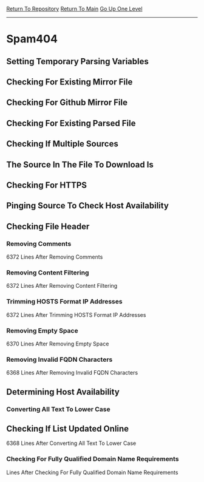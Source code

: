 [Return To Repository](https://github.com/DigitalWarrior/piholeparser/)
[Return To Main](https://github.com/DigitalWarrior/piholeparser/blob/master/RecentRunLogs/Mainlog.md)
[Go Up One Level](https://github.com/DigitalWarrior/piholeparser/blob/master/RecentRunLogs/TopLevelScripts/30-Processing-External-Blacklists.md)
____________________________________
# Spam404
## Setting Temporary Parsing Variables
## Checking For Existing Mirror File
## Checking For Github Mirror File
## Checking For Existing Parsed File
## Checking If Multiple Sources
## The Source In The File To Download Is
## Checking For HTTPS
## Pinging Source To Check Host Availability
## Checking File Header
### Removing Comments
6372 Lines After Removing Comments
### Removing Content Filtering
6372 Lines After Removing Content Filtering
### Trimming HOSTS Format IP Addresses
6372 Lines After Trimming HOSTS Format IP Addresses
### Removing Empty Space
6370 Lines After Removing Empty Space
### Removing Invalid FQDN Characters
6368 Lines After Removing Invalid FQDN Characters
## Determining Host Availability
### Converting All Text To Lower Case
## Checking If List Updated Online
6368 Lines After Converting All Text To Lower Case
### Checking For Fully Qualified Domain Name Requirements
 Lines After Checking For Fully Qualified Domain Name Requirements
